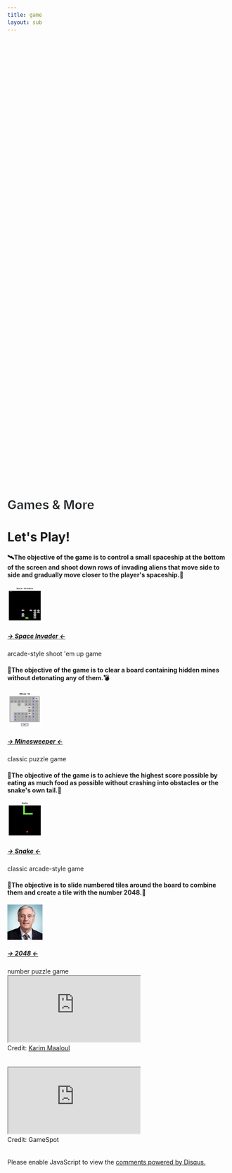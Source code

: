 ```yaml
---
title: game
layout: sub
---
```


<!-- Header Start -->
<div class="container-fluid bg-primary d-flex align-items-center mb-5 py-5" id="home" style="min-height: 25vh;"></div>
<!-- Header End -->

<!-- Testimonial Start -->
<div class="container-fluid py-5" id="testimonial">
    <div class="container">
        <div class="position-relative d-flex align-items-center justify-content-center">
            <h1 class="display-1 text-uppercase text-white" style="-webkit-text-stroke: 1px #dee2e6;">Games & More</h1>
            <h1 class="position-absolute text-uppercase text-primary">Let's Play!</h1>
        </div>
        <div class="row justify-content-center">
            <div class="col-lg-9">
                <div class="owl-carousel testimonial-carousel">
                    <div class="text-center">
                        <i class="fa fa-3x fa-quote-left text-primary mb-4"></i>
                        <h4 class="font-weight-light mb-4">
                            🛰The objective of the game is to control a small spaceship at the bottom of the screen and shoot down rows of 
                            invading aliens that move side to side and gradually move closer to the player's spaceship.🚀
                        </h4>
                        <img class="img-fluid rounded-circle mx-auto mb-3" src="img/space.png" style="width: 80px; height: 80px;">
                        <a class="font-weight-bold m-0" href="https://woodylinwc.github.io/Space-Invaders" target="_blank"><h5 class="font-weight-bold m-0">-> Space Invader <-</h5></a>
                        <span>arcade-style shoot 'em up game</span>
                    </div>
                    <div class="text-center">
                        <i class="fa fa-3x fa-quote-left text-primary mb-4"></i>
                        <h4 class="font-weight-light mb-4">
                            🔎The objective of the game is to clear a board containing hidden mines without detonating any of them.💣
                        </h4>
                        <img class="img-fluid rounded-circle mx-auto mb-3" src="img/minesweeper.png" style="width: 80px; height: 80px;">
                        <a class="font-weight-bold m-0" href="https://woodylinwc.github.io/Minesweeper/" target="_blank"><h5 class="font-weight-bold m-0">-> Minesweeper <-</h5></a>
                        <span>classic puzzle game</span>
                    </div>
                    <div class="text-center">
                        <i class="fa fa-3x fa-quote-left text-primary mb-4"></i>
                        <h4 class="font-weight-light mb-4">
                            🐍The objective of the game is to achieve the highest score possible by eating as much food as possible without crashing into obstacles or the snake's own tail.🍎
                        </h4>
                        <img class="img-fluid rounded-circle mx-auto mb-3" src="img/snake.png" style="width: 80px; height: 80px;">
                        <a class="font-weight-bold m-0" href="https://woodylinwc.github.io/Snake" target="_blank"><h5 class="font-weight-bold m-0">-> Snake <-</h5></a>
                        <span>classic arcade-style game</span>
                    </div>
                    <div class="text-center">
                        <i class="fa fa-3x fa-quote-left text-primary mb-4"></i>
                        <h4 class="font-weight-light mb-4">
                            🧩The objective is to slide numbered tiles around the board to combine them and create a tile with the number 2048.🏅
                        </h4>
                        <img class="img-fluid rounded-circle mx-auto mb-3" src="img/testimonial-3.jpg" style="width: 80px; height: 80px;">
                        <a class="font-weight-bold m-0" href="https://woodylinwc.github.io/Snake" target="_blank"><h5 class="font-weight-bold m-0">-> 2048 <-</h5></a>
                        <span>number puzzle game</span>
                    </div>
                </div>
            </div>
        </div>
    </div>
</div>
<!-- Testimonial End -->


<!-- iframe Start-->
<div id="my-iframe-container">
    <body>
        <iframe id="my-iframe" src="https://woodylinwc.github.io/TheAviator"></iframe>
    </body>
</div>
<div class="text-center">Credit: <a href="https://tympanus.net/codrops/2016/04/26/the-aviator-animating-basic-3d-scene-threejs/" target="_blank">Karim Maaloul</a></div>
<br />
<br />
<!-- iframe Start-->


<!-- iframe Start-->
<div id="my-iframe-container">
    <body>
        <iframe id="my-iframe" src="https://www.gamespot.com/news/"></iframe>
    </body>
</div>
<div class="text-center">Credit: GameSpot</div>
<br />
<br />
<!-- iframe Start-->

<!-- Chat Start -->
<div id="disqus_thread"></div>
<script>
    /**
    *  RECOMMENDED CONFIGURATION VARIABLES: EDIT AND UNCOMMENT THE SECTION BELOW TO INSERT DYNAMIC VALUES FROM YOUR PLATFORM OR CMS.
    *  LEARN WHY DEFINING THESE VARIABLES IS IMPORTANT: https://disqus.com/admin/universalcode/#configuration-variables    */
    var disqus_config = function () {
    this.page.url = PAGE_URL;  // Replace PAGE_URL with your page's canonical URL variable
    this.page.identifier = PAGE_IDENTIFIER; // Replace PAGE_IDENTIFIER with your page's unique identifier variable
    };
    (function() { // DON'T EDIT BELOW THIS LINE
    var d = document, s = d.createElement('script');
    s.src = 'https://game-section.disqus.com/embed.js';
    s.setAttribute('data-timestamp', +new Date());
    (d.head || d.body).appendChild(s);
    })();
</script>
<noscript>Please enable JavaScript to view the <a href="https://disqus.com/?ref_noscript">comments powered by Disqus.</a></noscript>
<!-- Chat End -->

     